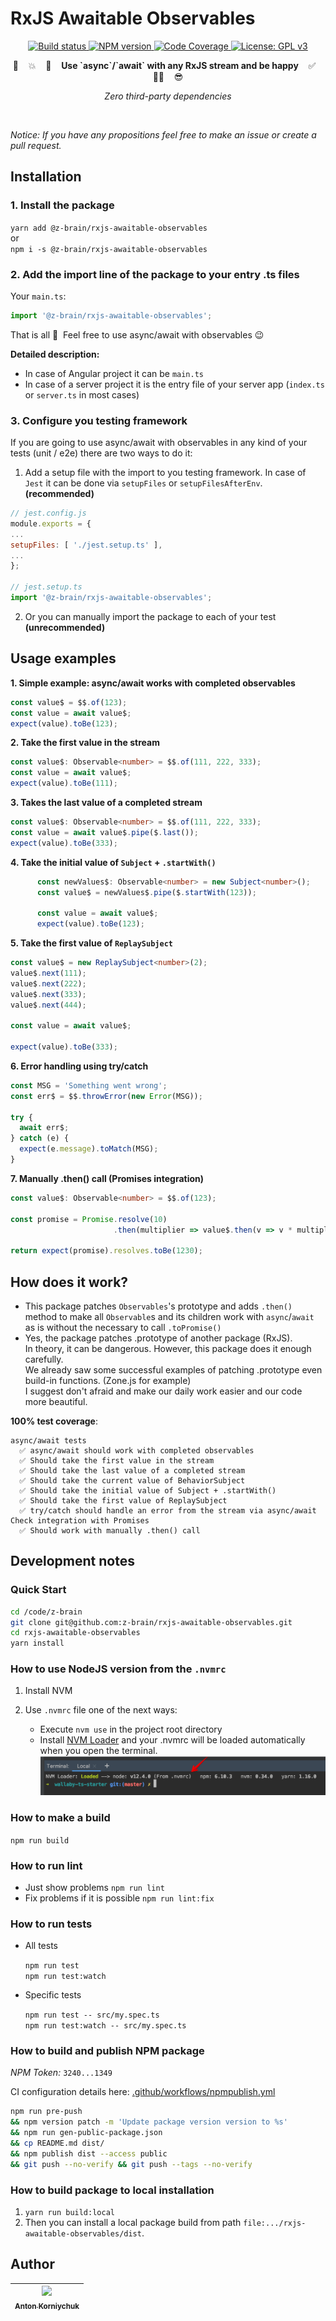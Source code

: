# RxJS Awaitable Observables

<p align="center">
  <a target="_blank" href="https://github.com/z-brain/rxjs-awaitable-observables/actions?query=workflow%3A%22Build%22">
    <img alt="Build status" src="https://github.com/z-brain/rxjs-awaitable-observables/workflows/Build/badge.svg">
  </a>
  <a target="_blank" href="https://www.npmjs.com/package/@z-brain/rxjs-awaitable-observables">
    <img alt="NPM version" src="https://img.shields.io/npm/v/@z-brain/rxjs-awaitable-observables.svg">
  </a>
  <a target="_blank" href="https://codecov.io/gh/z-brain/rxjs-awaitable-observables">
    <img alt="Code Coverage" src="https://codecov.io/gh/z-brain/rxjs-awaitable-observables/branch/master/graph/badge.svg">
  </a>
  <a target="_blank" href="https://www.gnu.org/licenses/gpl-3.0">
    <img alt="License: GPL v3" src="https://img.shields.io/badge/License-GPLv3-blue.svg">
  </a>
</p>

<p align="center">🧨 &nbsp;&nbsp; 💥 &nbsp;&nbsp; 💪 &nbsp;&nbsp; <strong>Use `async`/`await` with any RxJS stream and be happy</strong> &nbsp;&nbsp; ✅ &nbsp;&nbsp; 👨‍💻 &nbsp;&nbsp; 😎</p>

<p align="center"><i>Zero third-party dependencies</i></p>

<p>&nbsp;</p>
<p><i>Notice: If you have any propositions feel free to make an issue or create a pull request.</i></p>

## Installation

### 1. Install the package

`yarn add @z-brain/rxjs-awaitable-observables`  
or  
`npm i -s @z-brain/rxjs-awaitable-observables`

### 2. Add the import line of the package to your entry .ts files

Your `main.ts`:
```typescript
import '@z-brain/rxjs-awaitable-observables';
```

That is all 🙂&nbsp; Feel free to use async/await with observables 😉

**Detailed description:**

* In case of Angular project it can be `main.ts`
* In case of a server project it is the entry file of your server app (`index.ts` or `server.ts` in most cases)

### 3. Configure you testing framework

If you are going to use async/await with observables in any kind of your tests (unit / e2e) there are two ways to do it:  

1. Add a setup file with the import to you testing framework. In case of `Jest` it can be done via `setupFiles` or `setupFilesAfterEnv`. **(recommended)**

  ```javascript
  // jest.config.js
  module.exports = {
  ...
  setupFiles: [ './jest.setup.ts' ],
  ...
  };
  
  // jest.setup.ts
  import '@z-brain/rxjs-awaitable-observables';
  ```
2. Or you can manually import the package to each of your test **(unrecommended)**

## Usage examples

**1. Simple example: async/await works with completed observables**

```typescript
const value$ = $$.of(123);
const value = await value$;
expect(value).toBe(123);
```

**2. Take the first value in the stream**
```typescript
const value$: Observable<number> = $$.of(111, 222, 333);
const value = await value$;
expect(value).toBe(111);
```

**3. Takes the last value of a completed stream**
```typescript
const value$: Observable<number> = $$.of(111, 222, 333);
const value = await value$.pipe($.last());
expect(value).toBe(333);
```

**4. Take the initial value of `Subject` + `.startWith()`**
```typescript
      const newValues$: Observable<number> = new Subject<number>();
      const value$ = newValues$.pipe($.startWith(123));

      const value = await value$;
      expect(value).toBe(123);
```

**5. Take the first value of `ReplaySubject`**
```typescript
const value$ = new ReplaySubject<number>(2);
value$.next(111);
value$.next(222);
value$.next(333);
value$.next(444);

const value = await value$;

expect(value).toBe(333);
```

**6. Error handling using try/catch**
```typescript
const MSG = 'Something went wrong';
const err$ = $$.throwError(new Error(MSG));

try {
  await err$;
} catch (e) {
  expect(e.message).toMatch(MSG);
}
```

**7. Manually .then() call (Promises integration)**
```typescript
const value$: Observable<number> = $$.of(123);

const promise = Promise.resolve(10)
                       .then(multiplier => value$.then(v => v * multiplier));

return expect(promise).resolves.toBe(1230);
```

## How does it work?

* This package patches `Observables`'s prototype and adds `.then()` method to make all `Observable`s and its children work with `async`/`await` as is without the necessary to call `.toPromise()`
* Yes, the package patches .prototype of another package (RxJS).  
  In theory, it can be dangerous. However, this package does it enough carefully.  
  We already saw some successful examples of patching .prototype even build-in functions. (Zone.js for example)  
  I suggest don't afraid and make our daily work easier and our code more beautiful.

**100% test coverage**:  
```
async/await tests
  ✅ async/await should work with completed observables
  ✅ Should take the first value in the stream
  ✅ Should take the last value of a completed stream
  ✅ Should take the current value of BehaviorSubject
  ✅ Should take the initial value of Subject + .startWith()
  ✅ Should take the first value of ReplaySubject
  ✅ try/catch should handle an error from the stream via async/await
Check integration with Promises
  ✅ Should work with manually .then() call
```

## Development notes

### Quick Start

```bash
cd /code/z-brain
git clone git@github.com:z-brain/rxjs-awaitable-observables.git
cd rxjs-awaitable-observables
yarn install
```

### How to use NodeJS version from the `.nvmrc`

1. Install NVM
2. Use `.nvmrc` file one of the next ways:

    * Execute `nvm use` in the project root directory
    * Install [NVM Loader](https://github.com/korniychuk/ankor-shell) and your .nvmrc will be loaded automatically when you open the terminal.
      ![NVM Loader demo](./resources/readme.nvm-loader.png)

### How to make a build

`npm run build`

### How to run lint

* Just show problems `npm run lint`
* Fix problems if it is possible `npm run lint:fix`

### How to run tests

* All tests

  `npm run test`  
  `npm run test:watch`
* Specific tests

  `npm run test -- src/my.spec.ts`  
  `npm run test:watch -- src/my.spec.ts`

### How to build and publish NPM package

*NPM Token:* `3240...1349`

CI configuration details here: [.github/workflows/npmpublish.yml](.github/workflows/npmpublish.yml)

```bash
npm run pre-push
&& npm version patch -m 'Update package version version to %s'
&& npm run gen-public-package.json
&& cp README.md dist/
&& npm publish dist --access public
&& git push --no-verify && git push --tags --no-verify
```

### How to build package to local installation

1. `yarn run build:local`
2. Then you can install a local package build from path `file:.../rxjs-awaitable-observables/dist`.

## Author

| [<img src="https://www.korniychuk.pro/avatar.jpg" width="100px;"/><br /><sub>Anton Korniychuk</sub>](https://korniychuk.pro) |
| :---: |
